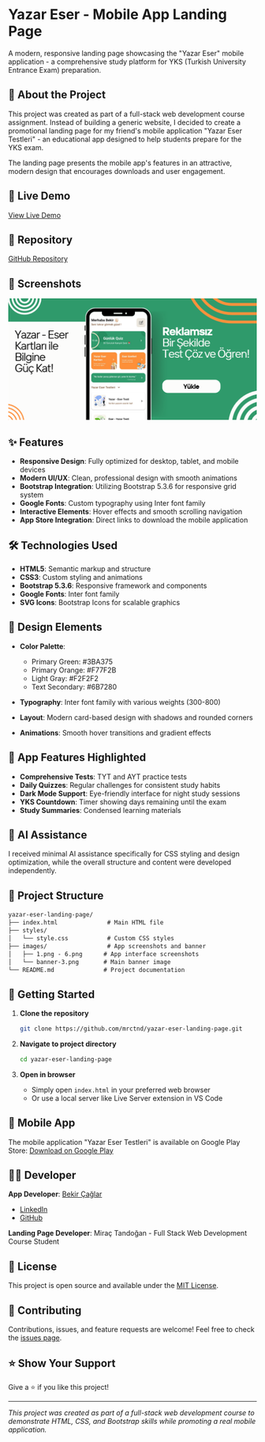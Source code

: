 ﻿# Yazar Eser - Mobile App Landing Page

A modern, responsive landing page showcasing the "Yazar Eser" mobile application - a comprehensive study platform for YKS (Turkish University Entrance Exam) preparation.

## 📱 About the Project

This project was created as part of a full-stack web development course assignment. Instead of building a generic website, I decided to create a promotional landing page for my friend's mobile application "Yazar Eser Testleri" - an educational app designed to help students prepare for the YKS exam.

The landing page presents the mobile app's features in an attractive, modern design that encourages downloads and user engagement.

## 🚀 Live Demo

[View Live Demo](https://mrctnd.github.io/yazar-eser-landing-page)

## 🔗 Repository

[GitHub Repository](https://github.com/mrctnd/yazar-eser-landing-page)

## 📸 Screenshots

![Landing Page Preview](./images/banner-3.png)

## ✨ Features

- **Responsive Design**: Fully optimized for desktop, tablet, and mobile devices
- **Modern UI/UX**: Clean, professional design with smooth animations
- **Bootstrap Integration**: Utilizing Bootstrap 5.3.6 for responsive grid system
- **Google Fonts**: Custom typography using Inter font family
- **Interactive Elements**: Hover effects and smooth scrolling navigation
- **App Store Integration**: Direct links to download the mobile application

## 🛠️ Technologies Used

- **HTML5**: Semantic markup and structure
- **CSS3**: Custom styling and animations
- **Bootstrap 5.3.6**: Responsive framework and components
- **Google Fonts**: Inter font family
- **SVG Icons**: Bootstrap Icons for scalable graphics

## 🎨 Design Elements

- **Color Palette**: 
  - Primary Green: #3BA375
  - Primary Orange: #F77F2B
  - Light Gray: #F2F2F2
  - Text Secondary: #6B7280

- **Typography**: Inter font family with various weights (300-800)
- **Layout**: Modern card-based design with shadows and rounded corners
- **Animations**: Smooth hover transitions and gradient effects

## 📱 App Features Highlighted

- **Comprehensive Tests**: TYT and AYT practice tests
- **Daily Quizzes**: Regular challenges for consistent study habits
- **Dark Mode Support**: Eye-friendly interface for night study sessions
- **YKS Countdown**: Timer showing days remaining until the exam
- **Study Summaries**: Condensed learning materials

## 🤖 AI Assistance

I received minimal AI assistance specifically for CSS styling and design optimization, while the overall structure and content were developed independently.

## 📁 Project Structure

```
yazar-eser-landing-page/
├── index.html              # Main HTML file
├── styles/
│   └── style.css           # Custom CSS styles
├── images/                 # App screenshots and banner
│   ├── 1.png - 6.png      # App interface screenshots
│   └── banner-3.png       # Main banner image
└── README.md              # Project documentation
```

## 🚀 Getting Started

1. **Clone the repository**
   ```bash
   git clone https://github.com/mrctnd/yazar-eser-landing-page.git
   ```

2. **Navigate to project directory**
   ```bash
   cd yazar-eser-landing-page
   ```

3. **Open in browser**
   - Simply open `index.html` in your preferred web browser
   - Or use a local server like Live Server extension in VS Code

## 📱 Mobile App

The mobile application "Yazar Eser Testleri" is available on Google Play Store:
[Download on Google Play](https://play.google.com/store/apps/details?id=com.bekircaglar.yksmaster&pcampaignid=web_share)

## 👨‍💻 Developer

**App Developer**: [Bekir Çağlar](https://github.com/Bekir-Caglar)
- [LinkedIn](https://www.linkedin.com/in/bekir-%C3%A7a%C4%9Flar-2a643b280/)
- [GitHub](https://github.com/Bekir-Caglar)

**Landing Page Developer**: Miraç Tandoğan - Full Stack Web Development Course Student

## 📄 License

This project is open source and available under the [MIT License](LICENSE).

## 🤝 Contributing

Contributions, issues, and feature requests are welcome! Feel free to check the [issues page](../../issues).

## ⭐ Show Your Support

Give a ⭐️ if you like this project!

---

*This project was created as part of a full-stack web development course to demonstrate HTML, CSS, and Bootstrap skills while promoting a real mobile application.*
